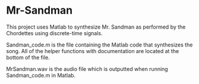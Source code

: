 # Mr-Sandman

This project uses Matlab to synthesize Mr. Sandman as performed by the Chordettes using discrete-time signals.

Sandman_code.m is the file containing the Matlab code that synthesizes the song. All of the helper functions with documentation are located at the bottom of the file.

MrSandman.wav is the audio file which is outputted when running Sandman_code.m in Matlab.